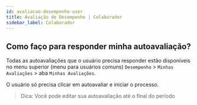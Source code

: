 ```yaml
---
id: avaliacao-desempenho-user
title: Avaliação de Desempenho | Colaborador
sidebar_label: Colaborador
---
```


## Como faço para responder minha autoavaliação?

Todas as autoavaliações que o usuário precisa responder estão disponíveis no menu superior (menu para usuários comuns) `Desempenho` > `Minhas Avaliações` > aba `Minhas Avaliações`. 

O usuário só precisa clicar em autoavaliar e iniciar o processo.

> Dica: Você pode editar sua autoavaliação até o final do período


